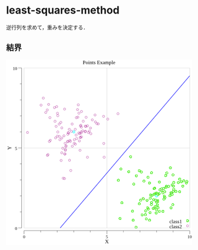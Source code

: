 # least-squares-method
逆行列を求めて，重みを決定する．

## 結界
![](https://github.com/mytheta/least-squares-method/blob/master/report.png)
